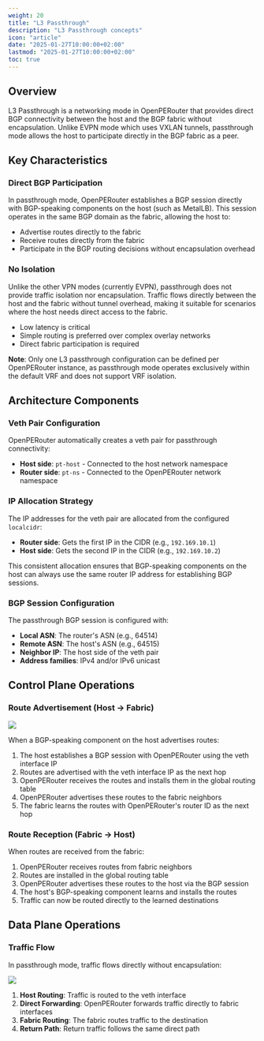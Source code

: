 ```yaml
---
weight: 20
title: "L3 Passthrough"
description: "L3 Passthrough concepts"
icon: "article"
date: "2025-01-27T10:00:00+02:00"
lastmod: "2025-01-27T10:00:00+02:00"
toc: true
---
```


## Overview

L3 Passthrough is a networking mode in OpenPERouter that provides direct BGP connectivity between the host and the BGP fabric without encapsulation. Unlike EVPN mode which uses VXLAN tunnels, passthrough mode allows the host to participate directly in the BGP fabric as a peer.

## Key Characteristics

### Direct BGP Participation

In passthrough mode, OpenPERouter establishes a BGP session directly with BGP-speaking components on the host (such as MetalLB). This session operates in the same BGP domain as the fabric, allowing the host to:

- Advertise routes directly to the fabric
- Receive routes directly from the fabric
- Participate in the BGP routing decisions without encapsulation overhead

### No Isolation

Unlike the other VPN modes (currently EVPN), passthrough does not provide traffic isolation nor encapsulation. Traffic flows directly between the host and the fabric without tunnel overhead, making it suitable for scenarios where the host needs direct access to the fabric.

- Low latency is critical
- Simple routing is preferred over complex overlay networks
- Direct fabric participation is required

**Note**: Only one L3 passthrough configuration can be defined per OpenPERouter instance, as passthrough mode operates exclusively within the default VRF and does not support VRF isolation.

## Architecture Components

### Veth Pair Configuration

OpenPERouter automatically creates a veth pair for passthrough connectivity:

- **Host side**: `pt-host` - Connected to the host network namespace
- **Router side**: `pt-ns` - Connected to the OpenPERouter network namespace

### IP Allocation Strategy

The IP addresses for the veth pair are allocated from the configured `localcidr`:

- **Router side**: Gets the first IP in the CIDR (e.g., `192.169.10.1`)
- **Host side**: Gets the second IP in the CIDR (e.g., `192.169.10.2`)

This consistent allocation ensures that BGP-speaking components on the host can always use the same router IP address for establishing BGP sessions.

### BGP Session Configuration

The passthrough BGP session is configured with:

- **Local ASN**: The router's ASN (e.g., 64514)
- **Remote ASN**: The host's ASN (e.g., 64515)
- **Neighbor IP**: The host side of the veth pair
- **Address families**: IPv4 and/or IPv6 unicast

## Control Plane Operations

### Route Advertisement (Host → Fabric)

![](/images/openpeadvertisepassthrough.svg)

When a BGP-speaking component on the host advertises routes:

1. The host establishes a BGP session with OpenPERouter using the veth interface IP
2. Routes are advertised with the veth interface IP as the next hop
3. OpenPERouter receives the routes and installs them in the global routing table
4. OpenPERouter advertises these routes to the fabric neighbors
5. The fabric learns the routes with OpenPERouter's router ID as the next hop

### Route Reception (Fabric → Host)

When routes are received from the fabric:

1. OpenPERouter receives routes from fabric neighbors
2. Routes are installed in the global routing table
3. OpenPERouter advertises these routes to the host via the BGP session
4. The host's BGP-speaking component learns and installs the routes
5. Traffic can now be routed directly to the learned destinations

## Data Plane Operations

### Traffic Flow

In passthrough mode, traffic flows directly without encapsulation:

![](/images/openpeadvertisedatapassthrough.svg)

1. **Host Routing**: Traffic is routed to the veth interface
2. **Direct Forwarding**: OpenPERouter forwards traffic directly to fabric interfaces
3. **Fabric Routing**: The fabric routes traffic to the destination
4. **Return Path**: Return traffic follows the same direct path


